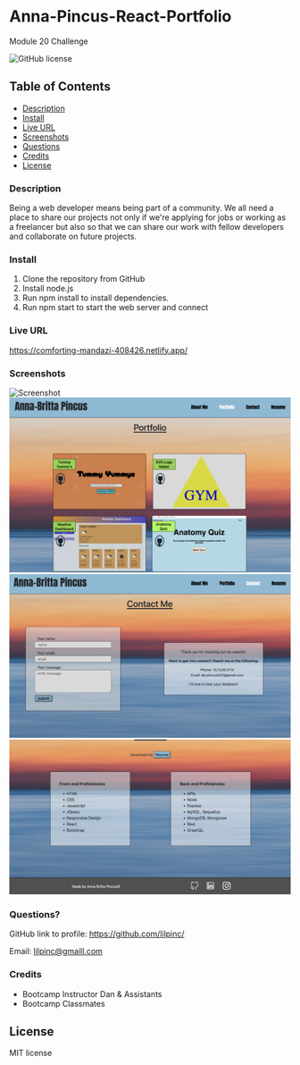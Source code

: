 # Anna-Pincus-React-Portfolio
Module 20 Challenge

 ![GitHub license](https://img.shields.io/badge/License-MIT-green.svg)


## Table of Contents

  * [Description](#description)
  * [Install](#install)
  * [Live URL](#live-url)
  * [Screenshots](#screenshots)
  * [Questions](#questions)
  * [Credits](#credits)
  * [License](#license)
  
### Description

Being a web developer means being part of a community. We all need a place to share our projects not only if we're applying for jobs or working as a freelancer but also so that we can share our work with fellow developers and collaborate on future projects.

### Install

1. Clone the repository from GitHub
2. Install node.js
3. Run npm install to install dependencies.
4. Run npm start to start the web server and connect

### Live URL

https://comforting-mandazi-408426.netlify.app/

### Screenshots

![Screenshot](<public/images/me.png>)
![Screenshot](<public/images/portfolio.png>)
![Screenshot](<public/images/contact.png>)
![Screenshot](<public/images/proficiencies.png>)


### Questions?

GitHub link to profile: https://github.com/lilpinc/

Email: lilpinc@gmaill.com
 

### Credits

 - Bootcamp Instructor Dan & Assistants
 - Bootcamp Classmates 
  

## License 

 MIT license





